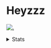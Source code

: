# Heyzzz  

[![.](https://skillicons.dev/icons?i=js,java)](https://skillicons.dev)  

<details>
<summary>Stats</summary
<!--START_SECTION:waka-->

```txt
JavaScript   14 hrs 33 mins  ████████████████████▒░░░░   80.99 %
CSS          1 hr 27 mins    ██░░░░░░░░░░░░░░░░░░░░░░░   08.13 %
Rust         1 hr 10 mins    █▓░░░░░░░░░░░░░░░░░░░░░░░   06.51 %
JSON         44 mins         █░░░░░░░░░░░░░░░░░░░░░░░░   04.15 %
TOML         2 mins          ░░░░░░░░░░░░░░░░░░░░░░░░░   00.20 %
```

<!--END_SECTION:waka-->
</details>
